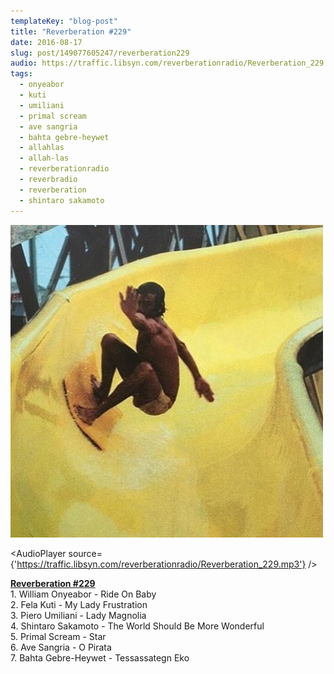 ```yaml
---
templateKey: "blog-post"
title: "Reverberation #229"
date: 2016-08-17
slug: post/149077605247/reverberation229
audio: https://traffic.libsyn.com/reverberationradio/Reverberation_229.mp3
tags:
  - onyeabor
  - kuti
  - umiliani
  - primal scream
  - ave sangria
  - bahta gebre-heywet
  - allahlas
  - allah-las
  - reverberationradio
  - reverbradio
  - reverberation
  - shintaro sakamoto
---
```


![Reverberation #229](../images/77175b9c75101a85e0968daccb1dccacc407b92fc7da66ba9cb24260bfd572d4.jpg)

<AudioPlayer source={'https://traffic.libsyn.com/reverberationradio/Reverberation_229.mp3'} />

<p><a href="https://traffic.libsyn.com/reverberationradio/Reverberation_229.mp3"><b>Reverberation #229</b></a><br />1. William Onyeabor - Ride On Baby<br />2. Fela Kuti - My Lady Frustration<br />3. Piero Umiliani - Lady Magnolia<br />4. Shintaro Sakamoto - The World Should Be More Wonderful<br />5. Primal Scream - Star<br />6. Ave Sangria - O Pirata<br />7. Bahta Gebre-Heywet - Tessassategn Eko</p>
